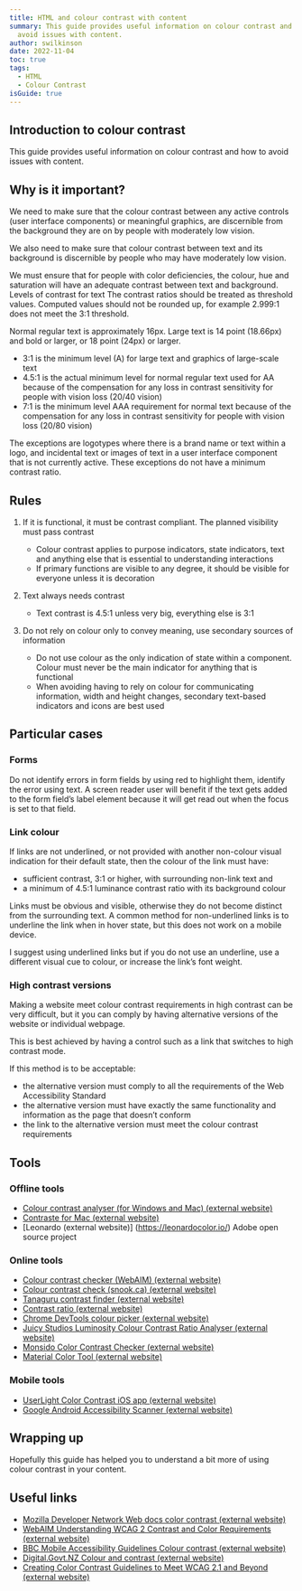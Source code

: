 ```yaml
---
title: HTML and colour contrast with content
summary: This guide provides useful information on colour contrast and how to
  avoid issues with content.
author: swilkinson
date: 2022-11-04
toc: true
tags:
  - HTML
  - Colour Contrast
isGuide: true
---
```

## Introduction to colour contrast

This guide provides useful information on colour contrast and how to avoid issues with content.

## Why is it important?

We need to make sure that the colour contrast between any active controls (user interface components) or meaningful graphics, are discernible from the background they are on by people with moderately low vision. 

We also need to make sure that colour contrast between text and its background is discernible by people who may have moderately low vision. 

We must ensure that for people with color deficiencies, the colour, hue and saturation will have an adequate contrast between text and background.
Levels of contrast for text
The contrast ratios should be treated as threshold values. Computed values should not be rounded up, for example 2.999:1 does not meet the 3:1 threshold.

Normal regular text is approximately 16px. Large text is 14 point (18.66px) and bold or larger, or 18 point (24px) or larger.

* 3:1 is the minimum level (A) for large text and graphics of large-scale text
* 4.5:1 is the actual minimum level for normal regular text used for AA because of the compensation for any loss in contrast sensitivity for people with vision loss (20/40 vision)
* 7:1 is the minimum level AAA requirement for normal text because of the compensation for any loss in contrast sensitivity for people with vision loss (20/80 vision)

The exceptions are logotypes where there is a brand name or text within a logo, and incidental text or images of text in a user interface component that is not currently active. These exceptions do not have a minimum contrast ratio.

## Rules

1. If it is functional, it must be contrast compliant. The planned visibility must pass contrast

   * Colour contrast applies to purpose indicators, state indicators, text and anything else that is essential to understanding interactions
   * If primary functions are visible to any degree, it should be visible for everyone unless it is decoration
2. Text always needs contrast

   * Text contrast is 4.5:1 unless very big, everything else is 3:1
3. Do not rely on colour only to convey meaning, use secondary sources of information

   * Do not use colour as the only indication of state within a component. Colour must never be the main indicator for anything that is functional
   * When avoiding having to rely on colour for communicating information, width and height changes, secondary text-based indicators and icons are best used

## Particular cases

### Forms

Do not identify errors in form fields by using red to highlight them, identify the error using text. A screen reader user will benefit if the text gets added to the form field’s label element because it will get read out when the focus is set to that field.

### Link colour

If links are not underlined, or not provided with another non-colour visual indication for their default state, then the colour of the link must have:

* sufficient contrast, 3:1 or higher, with surrounding non-link text and
* a minimum of 4.5:1 luminance contrast ratio with its background colour

Links must be obvious and visible, otherwise they do not become distinct from the surrounding text. A common method for non-underlined links is to underline the link when in hover state, but this does not work on a mobile device.

I suggest using underlined links but if you do not use an underline, use a different visual cue to colour, or increase the link’s font weight.

### High contrast versions

Making a website meet colour contrast requirements in high contrast can be very difficult, but it you can comply by having alternative versions of the website or individual webpage. 

This is best achieved by having a control such as a link that switches to high contrast mode.

If this method is to be acceptable:

* the alternative version must comply to all the requirements of the Web Accessibility Standard
* the alternative version must have exactly the same functionality and information as the page that doesn’t conform
* the link to the alternative version must meet the colour contrast requirements

## Tools

### Offline tools

* [Colour contrast analyser (for Windows and Mac) (external website)](http://www.paciellogroup.com/resources/contrastAnalyser) 
* [Contraste for Mac (external website)](https://contrasteapp.com/)
* [Leonardo (external website)] (https://leonardocolor.io/) Adobe open source project

### Online tools

* [Colour contrast checker (WebAIM) (external website)](http://webaim.org/resources/contrastchecker/) 
* [Colour contrast check (snook.ca) (external website)](http://snook.ca/technical/colour_contrast/colour.html) 
* [Tanaguru contrast finder (external website)](http://contrast-finder.tanaguru.com/)
* [Contrast ratio (external website)](https://contrast-ratio.com/)
* [Chrome DevTools colour picker (external website)](https://developers.google.com/web/tools/chrome-devtools/accessibility/reference#contrast)
* [Juicy Studios Luminosity Colour Contrast Ratio Analyser (external website)](https://juicystudio.com/services/luminositycontrastratio.php)
* [Monsido Color Contrast Checker (external website)](https://monsido.com/tools/contrast-checker)
* [Material Color Tool (external website)](https://material.io/resources/color/)

### Mobile tools

* [UserLight Color Contrast iOS app (external website)](https://itunes.apple.com/na/app/color-contrast/id1095478187?mt=8)
* [Google Android Accessibility Scanner (external website)](https://play.google.com/store/apps/details?id=com.google.android.apps.accessibility.auditor&hl=en)

## Wrapping up

Hopefully this guide has helped you to understand a bit more of using colour contrast in your content. 

## Useful links

* [Mozilla Developer Network Web docs color contrast (external website)](https://developer.mozilla.org/en-US/docs/Web/Accessibility/Understanding_WCAG/Perceivable/Color_contrast)
* [WebAIM Understanding WCAG 2 Contrast and Color Requirements (external website)](https://webaim.org/articles/contrast/)
* [BBC Mobile Accessibility Guidelines Colour contrast (external website)](https://www.bbc.co.uk/accessibility/forproducts/guides/mobile/colour-contrast/)
* [Digital.Govt.NZ Colour and contrast (external website)](https://www.digital.govt.nz/standards-and-guidance/design-and-ux/accessibility/colour-and-contrast/)
* [Creating Color Contrast Guidelines to Meet WCAG 2.1 and Beyond (external website)](https://medium.com/salesforce-ux/creating-color-contrast-guidelines-to-meet-wcag-2-1-and-beyond-99cee77a7657)
